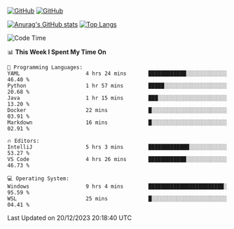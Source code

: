 [![GitHub](https://img.shields.io/github/followers/sharpxk?style=social)](https://github.com/sharpxk) [![GitHub](https://img.shields.io/github/stars/sharpxk?style=social)](https://github.com/sharpxk)

[![Anurag's GitHub stats](https://github-readme-stats-git-masterrstaa-rickstaa.vercel.app/api?username=sharpxk&hide=contribs,prs,issues&show_icons=true&theme=tokyonight)](https://github.com/anuraghazra/github-readme-stats)
[![Top Langs](https://github-readme-stats-git-masterrstaa-rickstaa.vercel.app/api/top-langs/?username=sharpxk&layout=compact&theme=tokyonight)](https://github.com/anuraghazra/github-readme-stats)

<!--START_SECTION:waka-->
![Code Time](http://img.shields.io/badge/Code%20Time-398%20hrs%2024%20mins-blue)

📊 **This Week I Spent My Time On** 

```text
💬 Programming Languages: 
YAML                     4 hrs 24 mins       ████████████░░░░░░░░░░░░░   46.40 % 
Python                   1 hr 57 mins        █████░░░░░░░░░░░░░░░░░░░░   20.68 % 
Java                     1 hr 15 mins        ███░░░░░░░░░░░░░░░░░░░░░░   13.20 % 
Docker                   22 mins             █░░░░░░░░░░░░░░░░░░░░░░░░   03.91 % 
Markdown                 16 mins             █░░░░░░░░░░░░░░░░░░░░░░░░   02.91 % 

🔥 Editors: 
IntelliJ                 5 hrs 3 mins        █████████████░░░░░░░░░░░░   53.27 % 
VS Code                  4 hrs 26 mins       ████████████░░░░░░░░░░░░░   46.73 % 

💻 Operating System: 
Windows                  9 hrs 4 mins        ████████████████████████░   95.59 % 
WSL                      25 mins             █░░░░░░░░░░░░░░░░░░░░░░░░   04.41 % 
```


 Last Updated on 20/12/2023 20:18:40 UTC
<!--END_SECTION:waka-->
